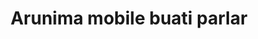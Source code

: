---
title: "Arunima mobile buati parlar"
url: /thiruvananthapuram/arunima-mobile-buati-parlar/
shop: beauty
---